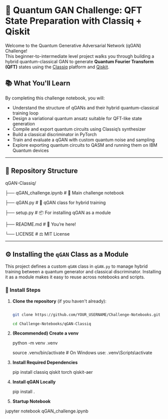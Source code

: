 # 🧠 Quantum GAN Challenge: QFT State Preparation with Classiq + Qiskit

Welcome to the Quantum Generative Adversarial Network (qGAN) Challenge!  
This beginner-to-intermediate level project walks you through building a hybrid quantum-classical GAN to generate **Quantum Fourier Transform (QFT)** states using the [Classiq](https://classiq.io) platform and [Qiskit](https://qiskit.org).

## 📚 What You'll Learn

By completing this challenge notebook, you will:

- Understand the structure of qGANs and their hybrid quantum-classical training loop
- Design a variational quantum ansatz suitable for QFT-like state generation
- Compile and export quantum circuits using Classiq’s synthesizer
- Build a classical discriminator in PyTorch
- Train and evaluate a qGAN with custom quantum noise and sampling
- Explore exporting quantum circuits to QASM and running them on IBM Quantum devices

---

## 📁 Repository Structure
qGAN-Classiq/

├── qGAN_challenge.ipynb       # 🧪 Main challenge notebook

├── qGAN.py                    # 🧠 qGAN class for hybrid training

├── setup.py                   # 📦 For installing qGAN as a module

├── README.md                  # 📄 You’re here!

└── LICENSE                    # ⚖️ MIT License

---

## ⚙️ Installing the `qGAN` Class as a Module

This project defines a custom `qGAN` class in `qGAN.py` to manage hybrid training between a quantum generator and classical discriminator. Installing it as a module makes it easy to reuse across notebooks and scripts.

### 🧪 Install Steps

1. **Clone the repository** (if you haven't already):
   
   ```bash
   
   git clone https://github.com/YOUR_USERNAME/Challenge-Notebooks.git
   
   cd Challenge-Notebooks/qGAN-Classiq


3. **(Recommended) Create a venv**
   
   python -m venv .venv
   
   source .venv/bin/activate  # On Windows use: .venv\Scripts\activate
   

6. **Install Required Dependencies**
   
   pip install classiq qiskit torch qiskit-aer


8. **Install qGAN Locally**
   
   pip install .


10. **Startup Notebook**
    
   jupyter notebook qGAN_challenge.ipynb

